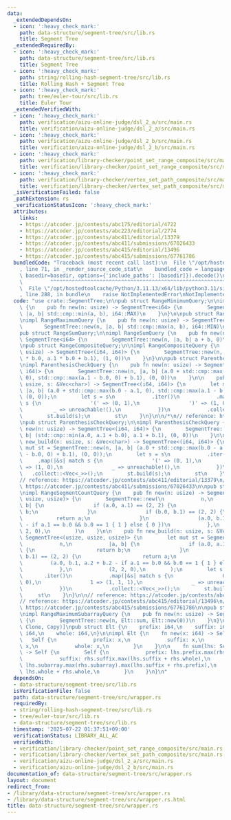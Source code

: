 ```yaml
---
data:
  _extendedDependsOn:
  - icon: ':heavy_check_mark:'
    path: data-structure/segment-tree/src/lib.rs
    title: Segment Tree
  _extendedRequiredBy:
  - icon: ':heavy_check_mark:'
    path: data-structure/segment-tree/src/lib.rs
    title: Segment Tree
  - icon: ':heavy_check_mark:'
    path: string/rolling-hash-segment-tree/src/lib.rs
    title: Rolling Hash + Segment Tree
  - icon: ':heavy_check_mark:'
    path: tree/euler-tour/src/lib.rs
    title: Euler Tour
  _extendedVerifiedWith:
  - icon: ':heavy_check_mark:'
    path: verification/aizu-online-judge/dsl_2_a/src/main.rs
    title: verification/aizu-online-judge/dsl_2_a/src/main.rs
  - icon: ':heavy_check_mark:'
    path: verification/aizu-online-judge/dsl_2_b/src/main.rs
    title: verification/aizu-online-judge/dsl_2_b/src/main.rs
  - icon: ':heavy_check_mark:'
    path: verification/library-checker/point_set_range_composite/src/main.rs
    title: verification/library-checker/point_set_range_composite/src/main.rs
  - icon: ':heavy_check_mark:'
    path: verification/library-checker/vertex_set_path_composite/src/main.rs
    title: verification/library-checker/vertex_set_path_composite/src/main.rs
  _isVerificationFailed: false
  _pathExtension: rs
  _verificationStatusIcon: ':heavy_check_mark:'
  attributes:
    links:
    - https://atcoder.jp/contests/abc175/editorial/4722
    - https://atcoder.jp/contests/abc223/editorial/2774
    - https://atcoder.jp/contests/abc411/editorial/13379
    - https://atcoder.jp/contests/abc411/submissions/67026433
    - https://atcoder.jp/contests/abc415/editorial/13496
    - https://atcoder.jp/contests/abc415/submissions/67761786
  bundledCode: "Traceback (most recent call last):\n  File \"/opt/hostedtoolcache/Python/3.11.13/x64/lib/python3.11/site-packages/onlinejudge_verify/documentation/build.py\"\
    , line 71, in _render_source_code_stat\n    bundled_code = language.bundle(stat.path,\
    \ basedir=basedir, options={'include_paths': [basedir]}).decode()\n          \
    \         ^^^^^^^^^^^^^^^^^^^^^^^^^^^^^^^^^^^^^^^^^^^^^^^^^^^^^^^^^^^^^^^^^^^^^^^^^^^^^^^^^\n\
    \  File \"/opt/hostedtoolcache/Python/3.11.13/x64/lib/python3.11/site-packages/onlinejudge_verify/languages/rust.py\"\
    , line 288, in bundle\n    raise NotImplementedError\nNotImplementedError\n"
  code: "use crate::SegmentTree;\n\npub struct RangeMinimumQuery;\n\nimpl RangeMinimumQuery\
    \ {\n    pub fn new(n: usize) -> SegmentTree<i64> {\n        SegmentTree::new(n,\
    \ |a, b| std::cmp::min(a, b), i64::MAX)\n    }\n}\n\npub struct RangeMaximumQuery;\n\
    \nimpl RangeMaximumQuery {\n    pub fn new(n: usize) -> SegmentTree<i64> {\n \
    \       SegmentTree::new(n, |a, b| std::cmp::max(a, b), i64::MIN)\n    }\n}\n\n\
    pub struct RangeSumQuery;\n\nimpl RangeSumQuery {\n    pub fn new(n: usize) ->\
    \ SegmentTree<i64> {\n        SegmentTree::new(n, |a, b| a + b, 0)\n    }\n}\n\
    \npub struct RangeCompositeQuery;\n\nimpl RangeCompositeQuery {\n    pub fn new(n:\
    \ usize) -> SegmentTree<(i64, i64)> {\n        SegmentTree::new(n, |a, b| (a.0\
    \ * b.0, a.1 * b.0 + b.1), (1, 0))\n    }\n}\n\npub struct ParenthesisCheckQuery;\n\
    \nimpl ParenthesisCheckQuery {\n    pub fn new(n: usize) -> SegmentTree<(i64,\
    \ i64)> {\n        SegmentTree::new(n, |a, b| (a.0 + std::cmp::max(b.0 - a.1,\
    \ 0), std::cmp::max(a.1 - b.0, 0) + b.1), (0, 0))\n    }\n\n    pub fn new_build(n:\
    \ usize, s: &Vec<char>) -> SegmentTree<(i64, i64)> {\n        let mut st = SegmentTree::new(n,\
    \ |a, b| (a.0 + std::cmp::max(b.0 - a.1, 0), std::cmp::max(a.1 - b.0, 0) + b.1),\
    \ (0, 0));\n        let s = s\n            .iter()\n            .map(|&s| match\
    \ s {\n                '(' => (0, 1),\n                ')' => (1, 0),\n      \
    \          _ => unreachable!(),\n            })\n            .collect::<Vec<_>>();\n\
    \        st.build(s);\n        st\n    }\n}\n\n/*\n// reference: https://atcoder.jp/contests/abc223/editorial/2774\n\
    \npub struct ParenthesisCheckQuery;\n\nimpl ParenthesisCheckQuery {\n    pub fn\
    \ new(n: usize) -> SegmentTree<(i64, i64)> {\n        SegmentTree::new(n, |a,\
    \ b| (std::cmp::min(a.0, a.1 + b.0), a.1 + b.1), (0, 0))\n    }\n\n    pub fn\
    \ new_build(n: usize, s: &Vec<char>) -> SegmentTree<(i64, i64)> {\n        let\
    \ mut st = SegmentTree::new(n, |a, b| (a.0 + std::cmp::max(b.0 - a.1, 0), std::cmp::max(a.1\
    \ - b.0, 0) + b.1), (0, 0));\n        let s = s\n            .iter()\n       \
    \     .map(|&s| match s {\n                '(' => (0, 1),\n                ')'\
    \ => (1, 0),\n                _ => unreachable!(),\n            })\n         \
    \   .collect::<Vec<_>>();\n        st.build(s);\n        st\n    }\n}\n*/\n\n\
    // reference: https://atcoder.jp/contests/abc411/editorial/13379\n// reference:\
    \ https://atcoder.jp/contests/abc411/submissions/67026433\n\npub struct RangeSegmentCountQuery;\n\
    \nimpl RangeSegmentCountQuery {\n    pub fn new(n: usize) -> SegmentTree<(usize,\
    \ usize, usize)> {\n        SegmentTree::new(\n            n,\n            |a,\
    \ b| {\n                if (a.0, a.1) == (2, 2) {\n                    return\
    \ b;\n                }\n                if (b.0, b.1) == (2, 2) {\n         \
    \           return a;\n                }\n                (a.0, b.1, a.2 + b.2\
    \ - if a.1 == b.0 && b.0 == 1 { 1 } else { 0 })\n            },\n            (2,\
    \ 2, 0),\n        )\n    }\n\n    pub fn new_build(n: usize, s: &Vec<usize>) ->\
    \ SegmentTree<(usize, usize, usize)> {\n        let mut st = SegmentTree::new(\n\
    \            n,\n            |a, b| {\n                if (a.0, a.1) == (2, 2)\
    \ {\n                    return b;\n                }\n                if (b.0,\
    \ b.1) == (2, 2) {\n                    return a;\n                }\n       \
    \         (a.0, b.1, a.2 + b.2 - if a.1 == b.0 && b.0 == 1 { 1 } else { 0 })\n\
    \            },\n            (2, 2, 0),\n        );\n        let s = s\n     \
    \       .iter()\n            .map(|&s| match s {\n                0 => (0, 0,\
    \ 0),\n                1 => (1, 1, 1),\n                _ => unreachable!(),\n\
    \            })\n            .collect::<Vec<_>>();\n        st.build(s);\n   \
    \     st\n    }\n}\n\n// reference: https://atcoder.jp/contests/abc175/editorial/4722\n\
    // reference: https://atcoder.jp/contests/abc415/editorial/13496\n// reference:\
    \ https://atcoder.jp/contests/abc415/submissions/67761786\n\npub struct RangeMaximumSubarrayQuery;\n\
    \nimpl RangeMaximumSubarrayQuery {\n    pub fn new(n: usize) -> SegmentTree<Elt>\
    \ {\n        SegmentTree::new(n, Elt::sum, Elt::new(0))\n    }\n}\n\n#[derive(Debug,\
    \ Clone, Copy)]\npub struct Elt {\n    prefix: i64,\n    suffix: i64,\n    subarray:\
    \ i64,\n    whole: i64,\n}\n\nimpl Elt {\n    fn new(x: i64) -> Self {\n     \
    \   Self {\n            prefix: x,\n            suffix: x,\n            subarray:\
    \ x,\n            whole: x,\n        }\n    }\n\n    fn sum(lhs: Self, rhs: Self)\
    \ -> Self {\n        Self {\n            prefix: lhs.prefix.max(rhs.prefix + lhs.whole),\n\
    \            suffix: rhs.suffix.max(lhs.suffix + rhs.whole),\n            subarray:\
    \ lhs.subarray.max(rhs.subarray).max(lhs.suffix + rhs.prefix),\n            whole:\
    \ lhs.whole + rhs.whole,\n        }\n    }\n}\n"
  dependsOn:
  - data-structure/segment-tree/src/lib.rs
  isVerificationFile: false
  path: data-structure/segment-tree/src/wrapper.rs
  requiredBy:
  - string/rolling-hash-segment-tree/src/lib.rs
  - tree/euler-tour/src/lib.rs
  - data-structure/segment-tree/src/lib.rs
  timestamp: '2025-07-22 01:37:51+09:00'
  verificationStatus: LIBRARY_ALL_AC
  verifiedWith:
  - verification/library-checker/point_set_range_composite/src/main.rs
  - verification/library-checker/vertex_set_path_composite/src/main.rs
  - verification/aizu-online-judge/dsl_2_a/src/main.rs
  - verification/aizu-online-judge/dsl_2_b/src/main.rs
documentation_of: data-structure/segment-tree/src/wrapper.rs
layout: document
redirect_from:
- /library/data-structure/segment-tree/src/wrapper.rs
- /library/data-structure/segment-tree/src/wrapper.rs.html
title: data-structure/segment-tree/src/wrapper.rs
---
```


